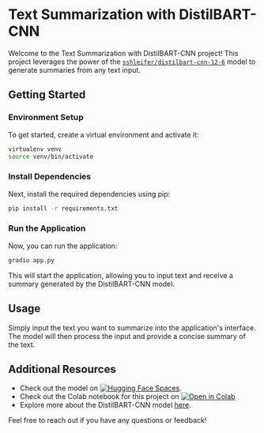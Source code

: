 # Text Summarization with DistilBART-CNN

Welcome to the Text Summarization with DistilBART-CNN project! This project leverages the power of the [`sshleifer/distilbart-cnn-12-6`](https://huggingface.co/sshleifer/distilbart-cnn-12-6) model to generate summaries from any text input.

## Getting Started

### Environment Setup

To get started, create a virtual environment and activate it:

```bash
virtualenv venv
source venv/bin/activate
```

### Install Dependencies

Next, install the required dependencies using pip:

```bash
pip install -r requirements.txt
```

### Run the Application

Now, you can run the application:

```bash
gradio app.py
```

This will start the application, allowing you to input text and receive a summary generated by the DistilBART-CNN model.

## Usage

Simply input the text you want to summarize into the application's interface. The model will then process the input and provide a concise summary of the text.

## Additional Resources

- Check out the model on [![Hugging Face Spaces](https://img.shields.io/badge/🤗%20Hugging%20Face-Spaces-blue)](https://huggingface.co/spaces/mca183/text-summarization-distilbart-cnn).
- Check out the Colab notebook for this project on [![Open in Colab](https://colab.research.google.com/assets/colab-badge.svg)](https://colab.research.google.com/github/engichang1467/text-summarization-distilbart-cnn/blob/main/colab/test.ipynb)
- Explore more about the DistilBART-CNN model [here](https://huggingface.co/sshleifer/distilbart-cnn-12-6).

Feel free to reach out if you have any questions or feedback!
